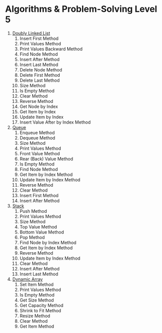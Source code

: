 # Algorithms & Problem-Solving Level 5

1. [Doubly Linked List](src/_1_doubly_linked_list)
    1. Insert First Method
    2. Print Values Method
    3. Print Values Backward Method
    4. Find Node Method
    5. Insert After Method
    6. Insert Last Method
    7. Delete Node Method
    8. Delete First Method
    9. Delete Last Method
    10. Size Method
    11. Is Empty Method
    12. Clear Method
    13. Reverse Method
    14. Get Node by Index
    15. Get Item by Index
    16. Update Item by Index
    17. Insert Value After by Index Method
2. [Queue](src/_2_queue)
    1. Enqueue Method
    2. Dequeue Method
    3. Size Method
    4. Print Values Method
    5. Front Value Method
    6. Rear (Back) Value Method
    7. Is Empty Method
    8. Find Node Method
    9. Get Item by Index Method
    10. Update Item by Index Method
    11. Reverse Method
    12. Clear Method
    13. Insert First Method
    14. Insert After Method
3. [Stack](src/_3_stack)
    1. Push Method
    2. Print Values Method
    3. Size Method
    4. Top Value Method
    5. Bottom Value Method
    6. Pop Method
    7. Find Node by Index Method
    8. Get Item by Index Method
    9. Reverse Method
    10. Update Item by Index Method
    11. Clear Method
    12. Insert After Method
    13. Insert Last Method
4. [Dynamic Array](src/_4_dynamic_array)
   1. Set Item Method
   2. Print Values Method
   3. Is Empty Method
   4. Get Size Method
   5. Get Capacity Method
   6. Shrink to Fit Method
   7. Resize Method
   8. Clear Method
   9. Get Item Method